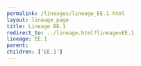 ```yaml
---
permalink: /lineages/lineage_EE.1.html
layout: lineage_page
title: Lineage EE.1
redirect_to: ../lineage.html?lineage=EE.1
lineage: EE.1
parent: 
children: ['EE.1']
---
```

